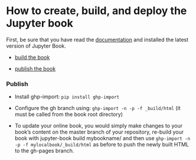 # How to create, build, and deploy the Jupyter book

First, be sure that you have read the [documentation](https://jupyterbook.org/) and installed the latest version of Jupyter Book.

- [build the book](https://jupyterbook.org/start/build.html)

- [publish the book](https://jupyterbook.org/start/publish.html)

### Publish

- Install ghp-import: `pip install ghp-import`

- Configure the gh branch using: `ghp-import -n -p -f _build/html` (it must be called from the book root directory)

- To update your online book, you would simply make changes to your book’s content on the master branch of your repository, re-build your book with jupyter-book build mybookname/ and then use `ghp-import -n -p -f mylocalbook/_build/html` as before to push the newly built HTML to the gh-pages branch.

